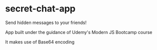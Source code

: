 # secret-chat-app

Send hidden messages to your friends!

App built under the guidance of Udemy's Modern JS Bootcamp course

It makes use of Base64 encoding